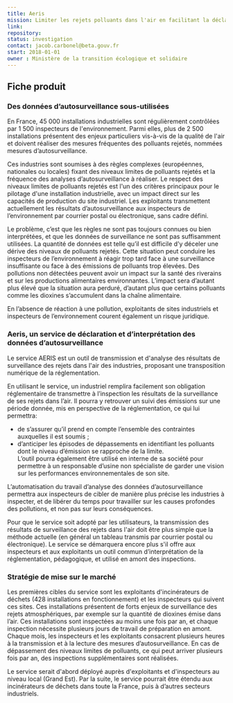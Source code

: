 ```yaml
---
title: Aeris 
mission: Limiter les rejets polluants dans l'air en facilitant la déclaration et le suivi des émissions des industriels
link:
repository:
status: investigation 
contact: jacob.carbonel@beta.gouv.fr
start: 2018-01-01
owner : Ministère de la transition écologique et solidaire
---
```


## Fiche produit

### Des données d’autosurveillance sous-utilisées

En France, 45 000 installations industrielles sont régulièrement contrôlées par 1 500 inspecteurs de l'environnement. 
Parmi elles, plus de 2 500 installations présentent des enjeux particuliers vis-à-vis de la qualité de l'air et doivent réaliser des mesures fréquentes des polluants rejetés, nommées mesures d’autosurveillance.  

Ces industries sont soumises à des règles complexes (européennes, nationales ou locales) fixant des niveaux limites de polluants rejetés et la fréquence des analyses d’autosurveillance à réaliser. 
Le respect des niveaux limites de polluants rejetés est l'un des critères principaux pour le pilotage d'une installation industrielle, avec un impact direct sur les capacités de production du site industriel. 
Les exploitants transmettent actuellement les résultats d’autosurveillance aux inspecteurs de l’environnement par courrier postal ou électronique, sans cadre défini.

Le problème, c’est que les règles ne sont pas toujours connues ou bien interprétées, et que les données de surveillance ne sont pas suffisamment utilisées. 
La quantité de données est telle qu’il est difficile d’y déceler une dérive des niveaux de polluants rejetés.
Cette situation peut conduire les inspecteurs de l’environnement à réagir trop tard face à une surveillance insuffisante ou face à des émissions de polluants trop élevées.
Des pollutions non détectées peuvent avoir un impact sur la santé des riverains et sur les productions alimentaires environnantes.
L’impact sera d’autant plus élevé que la situation aura perduré, d’autant plus que certains polluants comme les dioxines s’accumulent dans la chaîne alimentaire.

En l’absence de réaction à une pollution, exploitants de sites industriels et inspecteurs de l’environnement courent également un risque juridique.

### Aeris, un service de déclaration et d’interprétation des données d’autosurveillance

Le service AERIS est un outil de transmission et d'analyse des résultats de surveillance des rejets dans l'air des industries, proposant une transposition numérique de la réglementation.

En utilisant le service, un industriel remplira facilement son obligation réglementaire de transmettre à l’inspection les résultats de la surveillance de ses rejets dans l’air.
Il pourra y retrouver un suivi des émissions sur une période donnée, mis en perspective de la réglementation, ce qui  lui permettra:
* de s’assurer qu’il prend en compte l’ensemble des contraintes auxquelles il est soumis ;
* d’anticiper les épisodes de dépassements en identifiant les polluants dont le niveau d’émission se rapproche de la limite.  
L’outil pourra également être utilisé en interne de sa société pour permettre à un responsable d’usine non spécialiste de garder une vision sur les performances environnementales de son site.

L’automatisation du travail d’analyse des données d’autosurveillance permettra aux inspecteurs de cibler de manière plus précise les industries à inspecter, et de libérer du temps pour travailler sur les causes profondes des pollutions, et non pas sur leurs conséquences.

Pour que le service soit adopté par les utilisateurs, la transmission des résultats de surveillance des rejets dans l'air doit être plus simple que la méthode actuelle (en général un tableau transmis par courrier postal ou électronique). 
Le service se démarquera encore plus s'il offre aux inspecteurs et aux exploitants un outil commun d’interprétation de la réglementation, pédagogique, et utilisé en amont des inspections. 

### Stratégie de mise sur le marché  

Les premières cibles du service sont les exploitants d'incinérateurs de déchets (428 installations en fonctionnement) et les inspecteurs qui suivent ces sites. 
Ces installations présentent de forts enjeux de surveillance des rejets atmosphériques, par exemple sur la quantité de dioxines émise dans l’air. 
Ces installations sont inspectées au moins une fois par an, et chaque inspection nécessite plusieurs jours de travail de préparation en amont.
Chaque mois, les inspecteurs et les exploitants consacrent plusieurs heures à la transmission et à la lecture des mesures d’autosurveillance.
En cas de dépassement des niveaux limites de polluants, ce qui peut arriver plusieurs fois par an, des inspections supplémentaires sont réalisées.

Le service serait d'abord déployé auprès d'exploitants et d'inspecteurs au niveau local (Grand Est). Par la suite, le service pourrait être étendu aux incinérateurs de déchets dans toute la France, puis à d’autres secteurs industriels.

